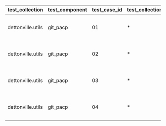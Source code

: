  | test_collection | test_component | test_case_id | test_collection_version | test_description | test_job_link | test_component_git_branch | test_component_git_commit_hash | test_failed | test_date | validate_changed | validate_failed | validate_results | test_details_link | 
 |--- | --- | --- | --- | --- | --- | --- | --- | --- | --- | --- | --- | --- | --- | 
 | dettonville.utils | git_pacp | 01 | * | SSH - NO-OP - expect result with changed: false |  | main | bf085e9 | False | 2024-02-20T22:35:39Z | {'failed': False, 'msg': 'All assertions passed'} | {'failed': False, 'msg': 'All assertions passed'} | {'failed': False, 'msg': 'All assertions passed'} | [test details](./test_01/test-results.detailed.yml) | 
 | dettonville.utils | git_pacp | 02 | * | SSH - add test file |  | main | bf085e9 | False | 2024-02-20T22:35:39Z | {'failed': False, 'msg': 'All assertions passed'} | {'failed': False, 'msg': 'All assertions passed'} | {'failed': False, 'msg': 'All assertions passed'} | [test details](./test_02/test-results.detailed.yml) | 
 | dettonville.utils | git_pacp | 03 | * | SSH - add test file with explicit `add` path |  | main | bf085e9 | False | 2024-02-20T22:35:39Z | {'failed': False, 'msg': 'All assertions passed'} | {'failed': False, 'msg': 'All assertions passed'} | {'failed': False, 'msg': 'All assertions passed'} | [test details](./test_03/test-results.detailed.yml) | 
 | dettonville.utils | git_pacp | 04 | * | SSH - expect default `add` path work |  | main | bf085e9 | False | 2024-02-20T22:35:39Z | {'failed': False, 'msg': 'All assertions passed'} | {'failed': False, 'msg': 'All assertions passed'} | {'failed': False, 'msg': 'All assertions passed'} | [test details](./test_04/test-results.detailed.yml) | 
